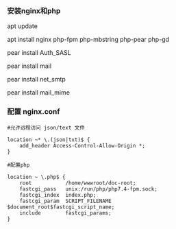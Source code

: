 ### 安装nginx和php

apt update

apt install nginx php-fpm php-mbstring php-pear php-gd

pear install Auth_SASL 

pear install mail

pear install net_smtp

pear install mail_mime

### 配置 nginx.conf


    #允许远程访问 json/text 文件

    location ~* \.(json|txt)$ {
        add_header Access-Control-Allow-Origin *;
    }

    #配置php

    location ~ \.php$ {
        root           /home/wwwroot/doc-root;
        fastcgi_pass   unix:/run/php/php7.4-fpm.sock;
        fastcgi_index  index.php;
        fastcgi_param  SCRIPT_FILENAME  $document_root$fastcgi_script_name;
        include        fastcgi_params;
    }
